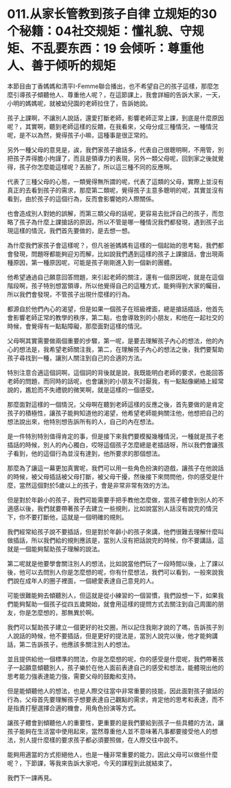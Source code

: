 # 011.从家长管教到孩子自律 立规矩的30个秘籍：04社交规矩：懂礼貌、守规矩、不乱要东西：19 会倾听：尊重他人、善于倾听的规矩

本節目由丁香媽媽和清平I-Femme聯合播出，也不希望自己的孩子這樣，那麼怎麼引導孩子傾聽他人、尊重他人呢？，在這節課上，我會詳細的告訴大家，一天，小明的媽媽呢，就被幼兒園的老師拉住了，告訴她說。

孩子上課啊，不讓別人說話，還愛打斷老師，影響老師正常上課，到底是什麼原因呢？，其實啊，聽到老師這樣的反饋，在我看來，父母分成三種情況，一種情況呢，是不以為然，覺得孩子小嘛，這種事是很正常的。

另外一種父母的意見是，誒，我們家孩子搶話多，代表自己很聰明啊，不用管，別把孩子弄得膽小拘謹了，而且是領導力的表現，另外一類父母呢，回到家之後就覺得，孩子你怎麼能這樣呢？丟臉了，所以這三種不同的反應啊。

代表了三種父母的心態，一類覺得無所謂的呢，代表了這類的父母，實際上並沒有真正的去看到孩子的需求，那麼第二類呢，覺得孩子主意多聰明的呢，其實並沒有看到，由於孩子的這個行為，反而會影響她的人際關係。

也會造成別人對她的誤解，而第三類父母的話呢，更容易去批評自己的孩子，而忽略了孩子為什麼上課搶話的原因，所以不管是哪一種情況我們都發現，遇到孩子出現這樣的情況，我們首先要做的，是去想一想。

為什麼我們家孩子會這樣呢？，但凡爸爸媽媽有這樣的一個起始的思考點，我們都會發現，問題呀都能夠迎刃而解，比如說我們遇到這樣的孩子上課搶話，會出現兩種原因，第一種原因呢，可能是孩子剛剛進入到一個新的團體。

他希望通過自己願意回答問題，來引起老師的關注，還有一個原因呢，就是在這個階段啊，孩子特別想當領導，所以他覺得自己的這種方式，能夠得到大家的矚目，所以我們會發現，不管孩子出現什麼樣的行為。

都源自於他們內心的渴望，但是如果一個孩子在班級裡面，總是搶話插話，他首先會影響老師正常的教學的秩序，第二點，也會導致別的小朋友，和他在一起社交的時候，會覺得有一點點障礙，那麼面對這樣的情況。

父母啊其實需要做兩個重要的步驟，第一呢，是要去理解孩子內心的想法，他的內心的想法是，我希望老師關注我，第二，在理解孩子內心的想法之後，我們要幫助孩子尋找到一種，讓別人關注到自己的合適的方法。

特別注意合適這個詞啊，這個詞的背後就是說，我既能明白老師的要求，也能回答老師的問題，而同時的話呢，也會讓別的小朋友不討厭我，有一點點像網絡上經常說的，尷尬而不失禮貌的微笑啊，就是這樣的一個感受。

那麼面對這樣的一個情況，父母啊在聽到老師這樣的反應之後，首先要做的是肯定孩子的積極性，讓孩子能夠知道他的渴望，他希望老師能夠關注他，他想把自己的想法說出來，他特別想告訴所有的人，自己的內在想法。

是一件特別特別值得肯定的事，但是接下來我們要模擬幾種情況，一種就是孩子老插話的時候，別人的內心獨白，哎呀這個孩子怎麼總是老插話呀，所以我們會讓孩子看到，他的這個行為並沒有達到，他所要求的那個想法。

那麼為了讓這一幕更加真實呢，我們可以用一些角色扮演的遊戲，讓孩子在他說話的時候，被父母插話被父母打斷，被父母干擾，然後接下來問問他，你的感受是什麼，當然這個對於5歲以上的孩子，會是非常非常有效的方法。

但是對於年齡小的孩子，我們可能需要手把手教他怎麼做，當孩子體會到別人的不適感以後，我們就要帶著孩子去建立一些規則，比如說當別人話沒有說完的情況下，你不要打斷他，這就是一個明確的規則。

我們經常給孩子說不要插話，但是對於年齡小的孩子來講，他們很難去理解什麼叫做插話，所以我們給的規則應該是，當別人沒有把話說完的時候，你不要講話，這就是一個能夠幫助孩子理解的說法。

第二呢就是他要學會關注別人的想法，比如說當他們玩了一段時間以後，上了課以後，他可以去問別人你是怎麼想的呢，你有什麼想法，我們可以看到，一般來說我們說在成年人的圈子裡面，一個總愛表達自己意見的人。

可能很難能夠去傾聽別人，但這就是從小練習的一個習慣，我們設想一下，如果我們能夠幫助一個孩子從四五歲開始，就會用這樣的提問方式去關注到自己周圍的朋友，你是怎麼想的，那無異於啊。

我們可以幫助孩子建立一個更好的社交圈，所以記住我剛才說的了嗎，告訴孩子別人說話的時候，他不要插話，但是更好的提法是，當別人說完以後，他才能夠講話，第二告訴孩子，他應該多關注別人的想法。

並且提供給他一個標準的問法，你是怎麼想的呢，你的感受是什麼呢，我們帶著孩子一起願意傾聽別人，孩子樂於在他人面前表達自己的感受和想法，能體現出他的思考能力強表達能力強，需要父母的鼓勵和支持。

但是能傾聽他人的想法，也是人際交往當中非常重要的技能，因此面對孩子搶話的行為，父母首先要理解孩子想要表達自己觀點的需求，肯定他的思考和表達，而不是指責打壓選擇合適的機會，用角色扮演等方式。

讓孩子體會到傾聽他人的重要性，更重要的是我們要給到孩子一些具體的方法，讓孩子能夠在生活當中使用起來，當然尊重他人並不意味著凡事都要接受他人的想法，別人提什麼樣的要求孩子都必須要照做，在人際交往中說不。

能夠用適當的方式拒絕他人，也是一種非常重要的能力，因此父母可以做些什麼呢？，下節課，等我來告訴大家吧，今天的課程到此就結束了。

我們下一課再見。